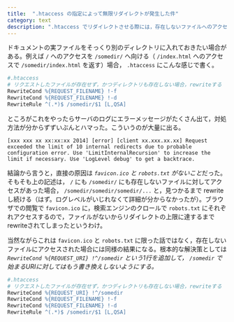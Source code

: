 ```yaml
---
title:  ".htaccess の指定によって無限リダイレクトが発生した件"
category: text
description: ".htaccess でリダイレクトさせる際には，存在しないファイルへのアクセスを考慮する必要がある。"
---
```


ドキュメントの実ファイルをそっくり別のディレクトリに入れておきたい場合がある。例えば `/` へのアクセスを `/somedir/` へ向ける（ `/index.html` へのアクセスで `/somedir/index.html` を返す）場合， `.htaccess` にこんな感じで書く。

~~~apache
#.htaccess
# リクエストしたファイルが存在せず，かつディレクトリも存在しない場合，rewriteする
RewriteCond %{REQUEST_FILENAME} !-f
RewriteCond %{REQUEST_FILENAME} !-d
RewriteRule ^(.*)$ /somedir/$1 [L,QSA]
~~~

ところがこれをやったらサーバのログにエラーメッセージがたくさん出て，対処方法が分からずずいぶんとハマった。こういうのが大量に出る。

~~~
[xxx xxx xx xx:xx:xx 2014] [error] [client xx.xxx.xx.xx] Request exceeded the limit of 10 internal redirects due to probable configuration error. Use 'LimitInternalRecursion' to increase the limit if necessary. Use 'LogLevel debug' to get a backtrace.
~~~

結論から言うと，直接の原因は <em>`favicon.ico` と `robots.txt` がないこと</em>だった。そもそも上の記述は， `/` にも `/somedir/` にも存在しないファイルに対してアクセスがあった場合， `/somedir/somedir/somedir/...` と，見つかるまで rewrite し続ける（はず。ログレベルがいじれなくて詳細が分からなかったが）。ブラウザでの閲覧で `favicon.ico` に，検索エンジンのクロールで `robots.txt` にそれぞれアクセスするので，ファイルがないからリダイレクトの上限に達するまでrewriteされてしまったというわけ。

当然ながらこれは `favicon.ico` と `robots.txt` に限った話ではなく，存在しないファイルにアクセスされた場合には同様の結果になる。根本的な解決策としては <em>`RewriteCond %{REQUEST_URI} !^/somedir` という1行を追加して， `/somedir` で始まるURIに対してはもう書き換えしないようにする。</em>

~~~apache
#.htaccess
# リクエストしたファイルが存在せず，かつディレクトリも存在しない場合，rewriteする
RewriteCond %{REQUEST_URI} !^/somedir
RewriteCond %{REQUEST_FILENAME} !-f
RewriteCond %{REQUEST_FILENAME} !-d
RewriteRule ^(.*)$ /somedir/$1 [L,QSA]
~~~

